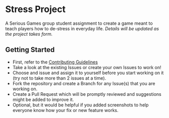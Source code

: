 # Stress Project

A Serious Games group student assignment to create a game meant to teach players how to de-stress in everyday life.
*Details will be updated as the project takes form.*

## Getting Started

- First, refer to the [Contributing Guidelines](https://github.com/Kreateer/stress-project/CONTRIBUTING.md)
- Take a look at the existing Issues or create your own Issues to work on!
- Choose and issue and assign it to yourself before you start working on it (try not to take more than 2 issues at a time).
- Fork the repository and create a Branch for any Issue(s) that you are working on.
- Create a Pull Request which will be promptly reviewed and suggestions might be added to improve it.
- Optional, but it would be helpful if you added screenshots to help everyone know how your fix or new feature works.
